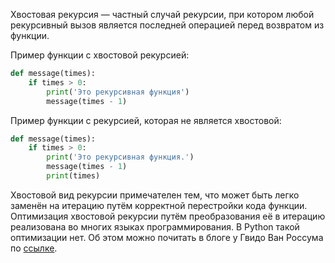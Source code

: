 Хвостовая рекурсия — частный случай рекурсии, при котором любой рекурсивный вызов является последней операцией перед возвратом из функции.

Пример функции с хвостовой рекурсией:

```python
def message(times):
    if times > 0:
        print('Это рекурсивная функция')
        message(times - 1)
```

Пример функции с рекурсией, которая не является хвостовой:

```python
def message(times):
    if times > 0:
        print('Это рекурсивная функция.')
        message(times - 1)
        print(times)
```

Хвостовой вид рекурсии примечателен тем, что может быть легко заменён на итерацию путём корректной перестройки кода функции. Оптимизация хвостовой рекурсии путём преобразования её в итерацию реализована во многих языках программирования. В Python такой оптимизации нет. Об этом можно почитать в блоге у Гвидо Ван Россума по [ссылке](http://neopythonic.blogspot.com/2009/04/tail-recursion-elimination.html).
